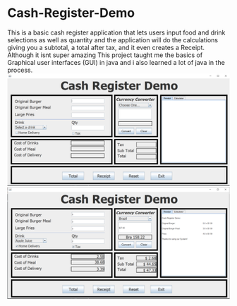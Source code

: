 # Cash-Register-Demo
This is a basic cash register application that lets users input food and drink selections as well as quantity and the application will do the calculations giving you a subtotal, a total after tax, and it even creates a Receipt. Although it isnt super amazing This project taught me the basics of Graphical user interfaces (GUI) in java and i also learned a lot of java in the process.
![Demo](Capture.PNG)
![Demo](Capture1.PNG)


